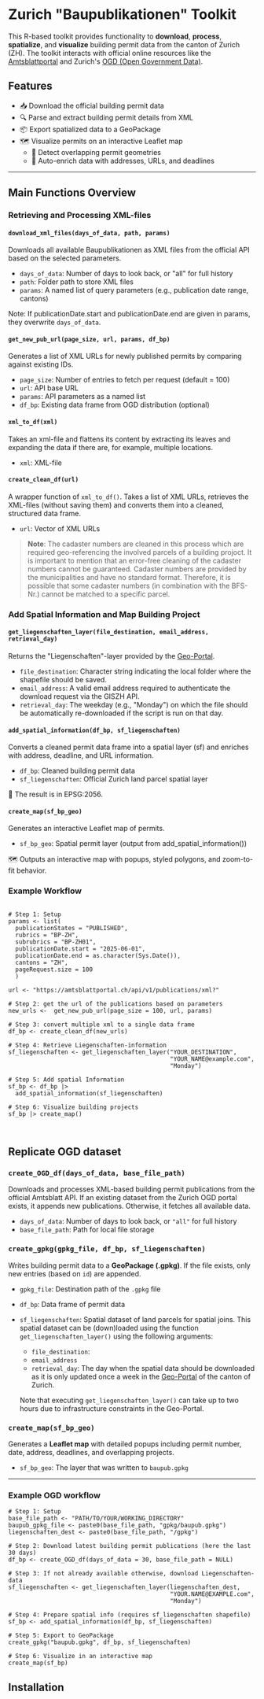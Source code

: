 # Zurich "Baupublikationen" Toolkit

This R-based toolkit provides functionality to **download**, **process**, **spatialize**, and **visualize** building permit data from the canton of Zurich (ZH). The toolkit interacts with official online resources like the [Amtsblattportal](https://amtsblattportal.ch/#!/home) and Zurich's [OGD (Open Government Data)](https://www.zh.ch/de/politik-staat/statistik-daten/datenkatalog.html#/).

## Features

- 📥 Download the official building permit data
- 🔍 Parse and extract building permit details from XML
- 📦 Export spatialized data to a GeoPackage
- 🗺️ Visualize permits on an interactive Leaflet map
    - 📐 Detect overlapping permit geometries
    - 🧾 Auto-enrich data with addresses, URLs, and deadlines

---

## Main Functions Overview
### Retrieving and Processing XML-files

#### `download_xml_files(days_of_data, path, params)`
Downloads all available Baupublikationen as XML files from the official API based on the selected parameters.

- `days_of_data`: Number of days to look back, or "all" for full history
- `path`: Folder path to store XML files
- `params`: A named list of query parameters (e.g., publication date range, cantons)

 Note: If publicationDate.start and publicationDate.end are given in params, they overwrite `days_of_data`.

#### `get_new_pub_url(page_size, url, params, df_bp)`
Generates a list of XML URLs for newly published permits by comparing against existing IDs.

- `page_size`: Number of entries to fetch per request (default = 100)
- `url`: API base URL
- `params`: API parameters as a named list
- `df_bp`: Existing data frame from OGD distribution (optional)

#### `xml_to_df(xml)`

Takes an xml-file and flattens its content by extracting its leaves and expanding the data if there are, for example, multiple locations.

- `xml`: XML-file

#### `create_clean_df(url)`
A wrapper function of `xml_to_df()`. Takes a list of XML URLs, retrieves the XML-files (without saving them) and converts them into a cleaned, structured data frame.

- `url`: Vector of XML URLs

> **Note**:
The cadaster numbers are cleaned in this process which are required geo-referencing the involved parcels of a building projoct. It is important to mention that an error-free cleaning of the cadaster numbers cannot be guaranteed. Cadaster numbers are provided by the municipalities and have no standard format. Therefore, it is possible that some cadaster numbers (in combination with the BFS-Nr.) cannot be matched to a specific parcel.



### Add Spatial Information and Map Building Project

#### `get_liegenschaften_layer(file_destination, email_address, retrieval_day)`
Returns the "Liegenschaften"-layer provided by the [Geo-Portal](https://geo.zh.ch/).

- `file_destination`: Character string indicating the local folder where the shapefile should be saved.
- `email_address`: A valid email address required to authenticate the download request via the GISZH API.
- `retrieval_day`: The weekday (e.g., "Monday") on which the file should be automatically re-downloaded if the script is run on that day.

#### `add_spatial_information(df_bp, sf_liegenschaften)`
Converts a cleaned permit data frame into a spatial layer (sf) and enriches with address, deadline, and URL information.

- `df_bp`: Cleaned building permit data
- `sf_liegenschaften`: Official Zurich land parcel spatial layer

📌 The result is in EPSG:2056.


#### `create_map(sf_bp_geo)`
Generates an interactive Leaflet map of permits.
- `sf_bp_geo`: Spatial permit layer (output from add_spatial_information())

🗺️ Outputs an interactive map with popups, styled polygons, and zoom-to-fit behavior.



### Example Workflow

```

# Step 1: Setup
params <- list(
  publicationStates = "PUBLISHED",
  rubrics = "BP-ZH",
  subrubrics = "BP-ZH01",
  publicationDate.start = "2025-06-01",
  publicationDate.end = as.character(Sys.Date()),
  cantons = "ZH",
  pageRequest.size = 100
  )

url <- "https://amtsblattportal.ch/api/v1/publications/xml?"

# Step 2: get the url of the publications based on parameters
new_urls <-  get_new_pub_url(page_size = 100, url, params)

# Step 3: convert multiple xml to a single data frame
df_bp <- create_clean_df(new_urls)

# Step 4: Retrieve Liegenschaften-information
sf_liegenschaften <- get_liegenschaften_layer("YOUR_DESTINATION",
                                              "YOUR_NAME@example.com",
                                              "Monday")

# Step 5: Add spatial Information
sf_bp <- df_bp |> 
  add_spatial_information(sf_liegenschaften)

# Step 6: Visualize building projects
sf_bp |> create_map()



```






## Replicate OGD dataset
### `create_OGD_df(days_of_data, base_file_path)`
Downloads and processes XML-based building permit publications from the official Amtsblatt API. If an existing dataset from the Zurich OGD portal exists, it appends new publications. Otherwise, it fetches all available data.

- `days_of_data`: Number of days to look back, or `"all"` for full history
- `base_file_path`: Path for local file storage

### `create_gpkg(gpkg_file, df_bp, sf_liegenschaften)`
Writes building permit data to a **GeoPackage (.gpkg)**. If the file exists, only new entries (based on `id`) are appended.

- `gpkg_file`: Destination path of the `.gpkg` file
- `df_bp`: Data frame of permit data
- `sf_liegenschaften`: Spatial dataset of land parcels for spatial joins. This spatial dataset can be (down)loaded using the function `get_liegenschaften_layer()` using the following arguments:
    - `file_destination`: 
    - `email_address`
    - `retrieval_day`: The day when the spatial data should be downloaded as it is only updated once a week in the [Geo-Portal](https://geo.zh.ch/) of the canton of Zurich.

    Note that executing `get_liegenschaften_layer()` can take up to two hours due to infrastructure constraints in the Geo-Portal.

### `create_map(sf_bp_geo)`
Generates a **Leaflet map** with detailed popups including permit number, date, address, deadlines, and overlapping projects.

- `sf_bp_geo`: The layer that was written to `baupub.gpkg`

---

### Example OGD workflow

```
# Step 1: Setup
base_file_path <- "PATH/TO/YOUR/WORKING_DIRECTORY"
baupub_gpkg_file <- paste0(base_file_path, "gpkg/baupub.gpkg")
liegenschaften_dest <- paste0(base_file_path, "/gpkg")

# Step 2: Download latest building permit publications (here the last 30 days)
df_bp <- create_OGD_df(days_of_data = 30, base_file_path = NULL)

# Step 3: If not already available otherwise, download Liegenschaften-data
sf_liegenschaften <- get_liegenschaften_layer(liegenschaften_dest,
                                              "YOUR.NAME@EXAMPLE.com",
                                              "Monday")

# Step 4: Prepare spatial info (requires sf_liegenschaften shapefile)
sf_bp <- add_spatial_information(df_bp, sf_liegenschaften)

# Step 5: Export to GeoPackage
create_gpkg("baupub.gpkg", df_bp, sf_liegenschaften)

# Step 6: Visualize in an interactive map
create_map(sf_bp)
```

## Installation



